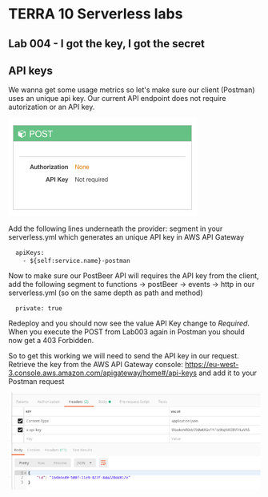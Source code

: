 # TERRA 10 Serverless labs

## Lab 004 - I got the key, I got the secret

## API keys
We wanna get some usage metrics so let's make sure our client (Postman) uses an unique api key. Our current API endpoint does not require autorization or an API key.

![Alt text](./images/lab004.apikey.png?raw=true "no API key")

Add the following lines underneath the provider: segment in your serverless.yml which generates an unique API key in AWS API Gateway
``` 
  apiKeys:
    - ${self:service.name}-postman
```

Now to make sure our PostBeer API will requires the API key from the client, add the following segment to functions -> postBeer -> events -> http in our serverless.yml (so on the same depth as path and method)
```
  private: true
```
Redeploy and you should now see the value API Key change to _Required_. When you execute the POST from Lab003 again in Postman you should now get a 403 Forbidden.

So to get this working we will need to send the API key in our request. Retrieve the key from the AWS API Gateway console: https://eu-west-3.console.aws.amazon.com/apigateway/home#/api-keys and add it to your Postman request

![Alt text](./images/lab004.postmanOK.png?raw=true "Postman result")
